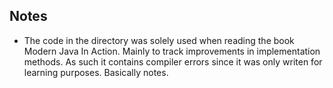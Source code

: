 ## Notes
  * The code in the directory was solely used when reading the book Modern Java In Action. Mainly to track improvements in implementation methods. As such it contains compiler errors since it was only writen for learning purposes. Basically notes.